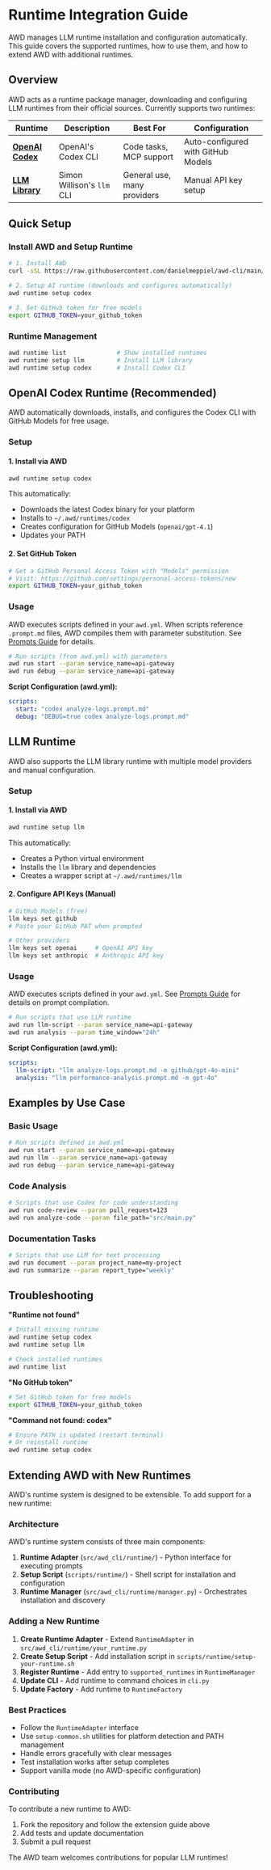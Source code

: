# Runtime Integration Guide

AWD manages LLM runtime installation and configuration automatically. This guide covers the supported runtimes, how to use them, and how to extend AWD with additional runtimes.

## Overview

AWD acts as a runtime package manager, downloading and configuring LLM runtimes from their official sources. Currently supports two runtimes:

| Runtime | Description | Best For | Configuration |
|---------|-------------|----------|---------------|
| [**OpenAI Codex**](https://github.com/openai/codex) | OpenAI's Codex CLI | Code tasks, MCP support | Auto-configured with GitHub Models |
| [**LLM Library**](https://llm.datasette.io/en/stable/index.html) | Simon Willison's `llm` CLI | General use, many providers | Manual API key setup |

## Quick Setup

### Install AWD and Setup Runtime
```bash
# 1. Install AWD
curl -sSL https://raw.githubusercontent.com/danielmeppiel/awd-cli/main/install.sh | sh

# 2. Setup AI runtime (downloads and configures automatically)
awd runtime setup codex

# 3. Set GitHub token for free models
export GITHUB_TOKEN=your_github_token
```

### Runtime Management
```bash
awd runtime list              # Show installed runtimes
awd runtime setup llm         # Install LLM library
awd runtime setup codex       # Install Codex CLI
```

## OpenAI Codex Runtime (Recommended)

AWD automatically downloads, installs, and configures the Codex CLI with GitHub Models for free usage.

### Setup

#### 1. Install via AWD
```bash
awd runtime setup codex
```

This automatically:
- Downloads the latest Codex binary for your platform
- Installs to `~/.awd/runtimes/codex`
- Creates configuration for GitHub Models (`openai/gpt-4.1`)
- Updates your PATH

#### 2. Set GitHub Token
```bash
# Get a GitHub Personal Access Token with "Models" permission
# Visit: https://github.com/settings/personal-access-tokens/new
export GITHUB_TOKEN=your_github_token
```

### Usage

AWD executes scripts defined in your `awd.yml`. When scripts reference `.prompt.md` files, AWD compiles them with parameter substitution. See [Prompts Guide](prompts.md) for details.

```bash
# Run scripts (from awd.yml) with parameters
awd run start --param service_name=api-gateway
awd run debug --param service_name=api-gateway
```

**Script Configuration (awd.yml):**
```yaml
scripts:
  start: "codex analyze-logs.prompt.md"
  debug: "DEBUG=true codex analyze-logs.prompt.md"
```

## LLM Runtime

AWD also supports the LLM library runtime with multiple model providers and manual configuration.

### Setup

#### 1. Install via AWD
```bash
awd runtime setup llm
```

This automatically:
- Creates a Python virtual environment
- Installs the `llm` library and dependencies
- Creates a wrapper script at `~/.awd/runtimes/llm`

#### 2. Configure API Keys (Manual)
```bash
# GitHub Models (free)
llm keys set github
# Paste your GitHub PAT when prompted

# Other providers
llm keys set openai     # OpenAI API key
llm keys set anthropic  # Anthropic API key
```

### Usage

AWD executes scripts defined in your `awd.yml`. See [Prompts Guide](prompts.md) for details on prompt compilation.

```bash
# Run scripts that use LLM runtime
awd run llm-script --param service_name=api-gateway
awd run analysis --param time_window="24h"
```

**Script Configuration (awd.yml):**
```yaml
scripts:
  llm-script: "llm analyze-logs.prompt.md -m github/gpt-4o-mini"
  analysis: "llm performance-analysis.prompt.md -m gpt-4o"
```

## Examples by Use Case

### Basic Usage
```bash
# Run scripts defined in awd.yml
awd run start --param service_name=api-gateway
awd run llm --param service_name=api-gateway
awd run debug --param service_name=api-gateway
```

### Code Analysis
```bash
# Scripts that use Codex for code understanding
awd run code-review --param pull_request=123
awd run analyze-code --param file_path="src/main.py"
```

### Documentation Tasks
```bash
# Scripts that use LLM for text processing
awd run document --param project_name=my-project
awd run summarize --param report_type="weekly"
```

## Troubleshooting

**"Runtime not found"**
```bash
# Install missing runtime
awd runtime setup codex
awd runtime setup llm

# Check installed runtimes
awd runtime list
```

**"No GitHub token"**
```bash
# Set GitHub token for free models
export GITHUB_TOKEN=your_github_token
```

**"Command not found: codex"**
```bash
# Ensure PATH is updated (restart terminal)
# Or reinstall runtime
awd runtime setup codex
```

## Extending AWD with New Runtimes

AWD's runtime system is designed to be extensible. To add support for a new runtime:

### Architecture

AWD's runtime system consists of three main components:

1. **Runtime Adapter** (`src/awd_cli/runtime/`) - Python interface for executing prompts
2. **Setup Script** (`scripts/runtime/`) - Shell script for installation and configuration  
3. **Runtime Manager** (`src/awd_cli/runtime/manager.py`) - Orchestrates installation and discovery

### Adding a New Runtime

1. **Create Runtime Adapter** - Extend `RuntimeAdapter` in `src/awd_cli/runtime/your_runtime.py`
2. **Create Setup Script** - Add installation script in `scripts/runtime/setup-your-runtime.sh`
3. **Register Runtime** - Add entry to `supported_runtimes` in `RuntimeManager`
4. **Update CLI** - Add runtime to command choices in `cli.py`
5. **Update Factory** - Add runtime to `RuntimeFactory`

### Best Practices

- Follow the `RuntimeAdapter` interface
- Use `setup-common.sh` utilities for platform detection and PATH management
- Handle errors gracefully with clear messages
- Test installation works after setup completes
- Support vanilla mode (no AWD-specific configuration)

### Contributing

To contribute a new runtime to AWD:

1. Fork the repository and follow the extension guide above
2. Add tests and update documentation
3. Submit a pull request

The AWD team welcomes contributions for popular LLM runtimes!
